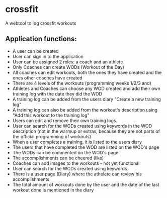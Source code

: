 # crossfit
A webtool to log crossfit workouts

## Application functions:
* A user can be created
* User can sign in to the application
* User can be assigned 2 roles: a coach and an athlete
* Only Coaches can create WODs (Workout of the Day)
* All coaches can edit workouts, both the ones they have created and the ones other coaches have created
* There are 4 levels of the workouts (programming weeks 1/2/3 and) 
* Athletes and Coaches can choose any WOD created and add their own training log with the date they did the WOD
* A training log can be added from the users diary "Create a new training log"
* A training log can also be added from the workout's description using "Add this workout to the training log"
* Users can edit and remove their own training logs.
* User can search for the WODs created using keywords in the WOD description (not in the warmup or extras, because they are not parts of the official programming of workouts)
* When a user completes a training, it is listed to the users diary
* The users that have completed the WOD are listed on the WOD's page
* The WODs can be commented on the WOD's page
* The accomplishments can be cheered (like)
* Coaches can add images to the workouts - not yet functional
* User can search for the WODs created using keywords.
* There is a user page (Diary) where the athelete can review his accomplishments
* The total amount of workouts done by the user and the date of the last workout done is mentioned in the diary
